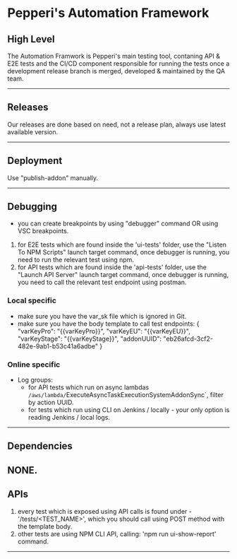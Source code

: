 # Pepperi's Automation Framework 

## High Level
The Automation Framwork is Pepperi's main testing tool, contaning API & E2E tests and the CI/CD component responsible for running the tests once a development release branch is merged, developed & maintained by the QA team.

---

## Releases
Our releases are done based on need, not a release plan, always use latest available version.

---

## Deployment
Use "publish-addon" manually.

---

## Debugging
- you can create breakpoints by using "debugger" command OR using VSC breakpoints.
1. for E2E tests which are found inside the 'ui-tests' folder, use the "Listen To NPM Scripts" launch target command, once debugger is running, you need to run the relevant test using npm.
2. for API tests which are found inside the 'api-tests' folder, use the "Launch API Server" launch target command, once debugger is running, you need to call the relevant test endpoint using postman.

### Local specific
- make sure you have the var_sk file which is ignored in Git.
- make sure you have the body template to call test endpoints:
{
    "varKeyPro": "{{varKeyPro}}",
    "varKeyEU": "{{varKeyEU}}",
    "varKeyStage": "{{varKeyStage}}",
    "addonUUID": "eb26afcd-3cf2-482e-9ab1-b53c41a6adbe"
}

### Online specific
- Log groups: 
  - for API tests which run on async lambdas `/aws/lambda/`ExecuteAsyncTaskExecutionSystemAddonSync`, filter by action UUID.
  - for tests which run using CLI on Jenkins / locally - your only option is reading Jenkins / local logs.

---

## Dependencies

NONE.
---

## APIs
1. every test which is exposed using API calls is found under - '/tests/<TEST_NAME>', which you should call using POST method with the template body.
2. other tests are using NPM CLI API, calling: 'npm run ui-show-report' command.

---
